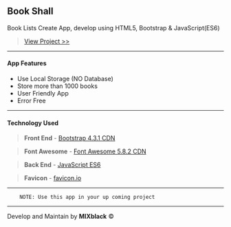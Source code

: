## Book Shall

Book Lists Create App, develop using HTML5, Bootstrap & JavaScript(ES6)

> [View Project >>](https://shawprojects.github.io/book-shall/ "Book Shall")

---

#### App Features

- Use Local Storage (NO Database)
- Store more than 1000 books
- User Friendly App
- Error Free

---

#### Technology Used

> **Front End** - [Bootstrap 4.3.1 CDN](https://stackpath.bootstrapcdn.com/bootstrap/4.3.1/css/bootstrap.min.css)

> **Font Awesome** - [Font Awesome 5.8.2 CDN](https://use.fontawesome.com/releases/v5.8.2/css/all.css)

> **Back End** - [JavaScript ES6](https://favicon.io/favicon-generator/)

> **Favicon** - [favicon.io](https://favicon.io/favicon-generator/)

---

```
    NOTE: Use this app in your up coming project
```

---

Develop and Maintain by **MIXblack** &copy;
